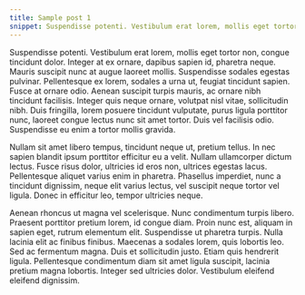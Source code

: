 ```yaml
---
title: Sample post 1
snippet: Suspendisse potenti. Vestibulum erat lorem, mollis eget tortor non, congue tincidunt dolor.
---
```


Suspendisse potenti. Vestibulum erat lorem, mollis eget tortor non, congue tincidunt dolor. Integer at ex ornare, dapibus sapien id, pharetra neque. Mauris suscipit nunc at augue laoreet mollis. Suspendisse sodales egestas pulvinar. Pellentesque ex lorem, sodales a urna ut, feugiat tincidunt sapien. Fusce at ornare odio. Aenean suscipit turpis mauris, ac ornare nibh tincidunt facilisis. Integer quis neque ornare, volutpat nisl vitae, sollicitudin nibh. Duis fringilla, lorem posuere tincidunt vulputate, purus ligula porttitor nunc, laoreet congue lectus nunc sit amet tortor. Duis vel facilisis odio. Suspendisse eu enim a tortor mollis gravida.

Nullam sit amet libero tempus, tincidunt neque ut, pretium tellus. In nec sapien blandit ipsum porttitor efficitur eu a velit. Nullam ullamcorper dictum lectus. Fusce risus dolor, ultricies id eros non, ultrices egestas lacus. Pellentesque aliquet varius enim in pharetra. Phasellus imperdiet, nunc a tincidunt dignissim, neque elit varius lectus, vel suscipit neque tortor vel ligula. Donec in efficitur leo, tempor ultricies neque.

Aenean rhoncus ut magna vel scelerisque. Nunc condimentum turpis libero. Praesent porttitor pretium lorem, id congue diam. Proin nunc est, aliquam in sapien eget, rutrum elementum elit. Suspendisse ut pharetra turpis. Nulla lacinia elit ac finibus finibus. Maecenas a sodales lorem, quis lobortis leo. Sed ac fermentum magna. Duis et sollicitudin justo. Etiam quis hendrerit ligula. Pellentesque condimentum diam sit amet ligula suscipit, lacinia pretium magna lobortis. Integer sed ultricies dolor. Vestibulum eleifend eleifend dignissim.
